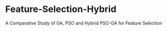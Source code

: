 # Feature-Selection-Hybrid
  A Comparative Study of GA, PSO and Hybrid  PSO-GA for Feature Selection
